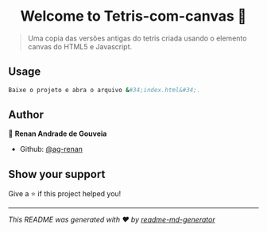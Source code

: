 <h1 align="center">Welcome to Tetris-com-canvas 👋</h1>
<p>
</p>

> Uma copia das versões antigas do tetris criada usando o elemento canvas do HTML5 e Javascript.

## Usage

```sh
Baixe o projeto e abra o arquivo &#34;index.html&#34;.
```

## Author

👤 **Renan Andrade de Gouveia**

* Github: [@ag-renan](https://github.com/ag-renan)

## Show your support

Give a ⭐️ if this project helped you!

***
_This README was generated with ❤️ by [readme-md-generator](https://github.com/kefranabg/readme-md-generator)_